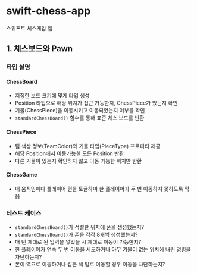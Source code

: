 # swift-chess-app
스위프트 체스게임 앱

## 1. 체스보드와 Pawn

### 타입 설명

#### ChessBoard

- 지정한 보드 크기에 맞게 타입 생성
- Position 타입으로 해당 위치가 접근 가능한지, ChessPiece가 있는지 확인
- 기물(ChessPiece)을 이동시키고 이동되었는지 여부를 확인
- `standardChessBoard()` 함수를 통해 표준 체스 보드를 반환

#### ChessPiece

- 팀 색상 정보(TeamColor)와 기물 타입(PieceType) 프로퍼티 제공
-  해당 Position에서 이동가능한 모든 Position 반환
  - 다른 기물이 있는지 확인하지 않고 이동 가능한 위치만 반환

#### ChessGame

- 매 움직임마다 플레이어 턴을 토글하며 한 플레이어가 두 번 이동하지 못하도록 막음

### 테스트 케이스

- `standardChessBoard()`가 적절한 위치에 폰을 생성했는지?
- `standardChessBoard()`가 폰을 각각 8개씩 생성했는지?
- 매 턴 제대로 된 입력을 넣었을 시 제대로 이동이 가능한지?
- 한 플레이어가 연속 두 번 이동을 시도하거나 아무 기물이 없는 위치에 내린 명령을 차단하는지?
- 폰이 역으로 이동하거나 같은 색 말로 이동할 경우 이동을 차단하는지?
